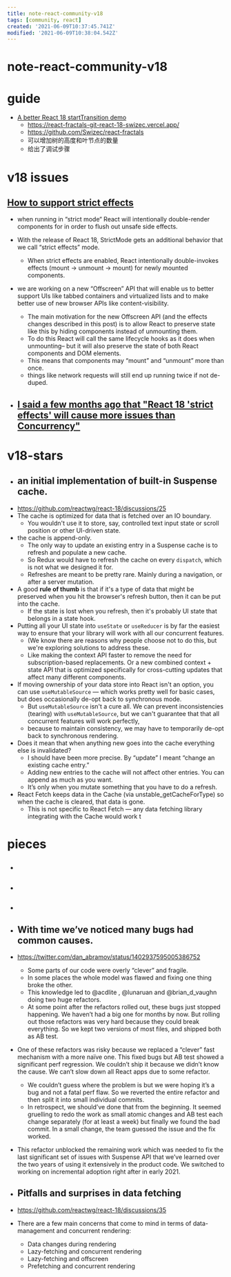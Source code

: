 ```yaml
---
title: note-react-community-v18
tags: [community, react]
created: '2021-06-09T10:37:45.741Z'
modified: '2021-06-09T10:38:04.542Z'
---
```


# note-react-community-v18

# guide

- [A better React 18 startTransition demo](https://swizec.com/blog/a-better-react-18-starttransition-demo/)
  - https://react-fractals-git-react-18-swizec.vercel.app/
  - https://github.com/Swizec/react-fractals
  - 可以增加树的高度和叶节点的数量
  - 给出了调试步骤

# v18 issues

## [How to support strict effects](https://github.com/reactwg/react-18/discussions/18)
- when running in “strict mode“ React will intentionally double-render components for in order to flush out unsafe side effects.
- With the release of React 18, StrictMode gets an additional behavior that we call “strict effects” mode. 
  - When strict effects are enabled, React intentionally double-invokes effects (mount -> unmount -> mount) for newly mounted components. 
- we are working on a new “Offscreen” API that will enable us to better support UIs like tabbed containers and virtualized lists and to make better use of new browser APIs like content-visibility. 
  - The main motivation for the new Offscreen API (and the effects changes described in this post) is to allow React to preserve state like this by hiding components instead of unmounting them. 
  - To do this React will call the same lifecycle hooks as it does when unmounting– but it will also preserve the state of both React components and DOM elements.
  - This means that components may “mount” and “unmount” more than once.
  - things like network requests will still end up running twice if not de-duped.

- [I said a few months ago that "React 18 'strict effects' will cause more issues than Concurrency"](https://twitter.com/acemarke/status/1482390498266558466)
  - 
# v18-stars
- ## an initial implementation of built-in Suspense cache.
- https://github.com/reactwg/react-18/discussions/25
- The cache is optimized for data that is fetched over an IO boundary. 
  - You wouldn't use it to store, say, controlled text input state or scroll position or other UI-driven state.
- the cache is append-only. 
  - The only way to update an existing entry in a Suspense cache is to refresh and populate a new cache. 
  - So Redux would have to refresh the cache on every `dispatch`, which is not what we designed it for.
  - Refreshes are meant to be pretty rare. Mainly during a navigation, or after a server mutation.
- A good **rule of thumb** is that if it's a type of data that might be preserved when you hit the browser's refresh button, then it can be put into the cache.
  - If the state is lost when you refresh, then it's probably UI state that belongs in a state hook.
- Putting all your UI state into `useState` or `useReducer` is by far the easiest way to ensure that your library will work with all our concurrent features. 
  - (We know there are reasons why people choose not to do this, but we're exploring solutions to address these. 
  - Like making the context API faster to remove the need for subscription-based replacements. Or a new combined context + state API that is optimized specifically for cross-cutting updates that affect many different components.
- If moving ownership of your data store into React isn't an option, you can use `useMutableSource` — which works pretty well for basic cases, but does occasionally de-opt back to synchronous mode. 
  - But `useMutableSource` isn't a cure all. We can prevent inconsistencies (tearing) with `useMutableSource`, but we can't guarantee that that all concurrent features will work perfectly, 
  - because to maintain consistency, we may have to temporarily de-opt back to synchronous rendering.
- Does it mean that when anything new goes into the cache everything else is invalidated?
  - I should have been more precise. By “update” I meant “change an existing cache entry.”
  - Adding new entries to the cache will not affect other entries. You can append as much as you want.
  - It’s only when you mutate something that you have to do a refresh.
- React Fetch keeps data in the Cache (via unstable_getCacheForType) so when the cache is cleared, that data is gone. 
  - This is not specific to React Fetch — any data fetching library integrating with the Cache would work t
# pieces
- ## 

- ## 

- ## 

- ## With time we’ve noticed many bugs had common causes. 
- https://twitter.com/dan_abramov/status/1402937595005386752
  - Some parts of our code were overly “clever” and fragile. 
  - In some places the whole model was flawed and fixing one thing broke the other. 
  - This knowledge led to @acdlite , @lunaruan and @brian_d_vaughn doing two huge refactors.
  - At some point after the refactors rolled out, these bugs just stopped happening. We haven’t had a big one for months by now. But rolling out those refactors was very hard because they could break everything. So we kept two versions of most files, and shipped both as AB test.
- One of these refactors was risky because we replaced a “clever” fast mechanism with a more naïve one. This fixed bugs but AB test showed a significant perf regression. We couldn’t ship it because we didn’t know the cause. We can’t slow down all React apps due to some refactor.
  - We couldn’t guess where the problem is but we were hoping it’s a bug and not a fatal perf flaw. So we reverted the entire refactor and then split it into small individual commits.
  - In retrospect, we should’ve done that from the beginning. It seemed gruelling to redo the work as small atomic changes and AB test each change separately (for at least a week) but finally we found the bad commit. In a small change, the team guessed the issue and the fix worked.
- This refactor unblocked the remaining work which was needed to fix the last significant set of issues with Suspense API that we’ve learned over the two years of using it extensively in the product code. We switched to working on incremental adoption right after in early 2021.

- ## Pitfalls and surprises in data fetching
- https://github.com/reactwg/react-18/discussions/35
- There are a few main concerns that come to mind in terms of data-management and concurrent rendering:
  - Data changes during rendering
  - Lazy-fetching and concurrent rendering
  - Lazy-fetching and offscreen
  - Prefetching and concurrent rendering
